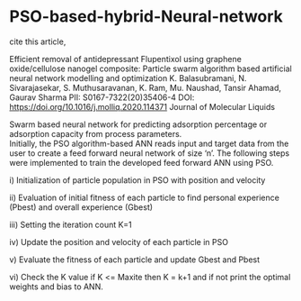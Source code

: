# PSO-based-hybrid-Neural-network

cite this article, 

Efficient removal of antidepressant Flupentixol using graphene
oxide/cellulose nanogel composite: Particle swarm algorithm
based artificial neural network modelling and optimization
K. Balasubramani, N. Sivarajasekar, S. Muthusaravanan, K. Ram,
Mu. Naushad, Tansir Ahamad, Gaurav Sharma
PII: S0167-7322(20)35406-4
DOI: https://doi.org/10.1016/j.molliq.2020.114371
Journal of Molecular Liquids


Swarm based neural network for predicting adsorption percentage or adsorption capacity from process parameters.  
Initially, the PSO algorithm-based ANN reads input and target data from the user to create a 
feed  forward  neural network of size ‘n’. The following steps were implemented to train the developed 
feed forward ANN using PSO.  


i)  Initialization of particle population in PSO with position and velocity  


ii) Evaluation of initial fitness of each particle to find personal experience (Pbest) and overall experience 
(Gbest) 


iii) Setting the iteration count K=1   


iv) Update the position and velocity of each particle in PSO  


v) Evaluate the fitness of each particle and update Gbest and Pbest 


vi) Check the K value if K <= Maxite then K = k+1 and if not print the optimal weights and bias to ANN.  
